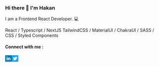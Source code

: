 ### Hi there 👋 I'm Hakan
I am a Frontend React Developer. 💻

React / Typescript / NextJS
TailwindCSS / MaterialUI / ChakraUI / SASS / CSS / Styled Components

#### Connect with me :
<a href="https://www.linkedin.com/in/hakangundogdu1/">
  <img align="left" alt="Linkdin" width="21px" src="https://raw.githubusercontent.com/edent/SuperTinyIcons/099dc12b59179d07d534069bc8551718f786d91a/images/svg/linkedin.svg" />
</a>

<a href="https://twitter.com/hakancode">
  <img align="left" alt="Twitter" width="21px" src="https://raw.githubusercontent.com/edent/SuperTinyIcons/099dc12b59179d07d534069bc8551718f786d91a/images/svg/twitter.svg" />
</a>


